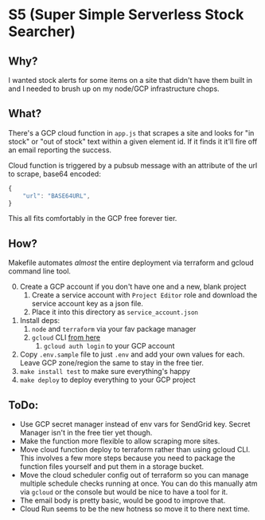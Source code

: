 # S5 (Super Simple Serverless Stock Searcher)

## Why?
I wanted stock alerts for some items on a site that didn't have
them built in and I needed to brush up on my node/GCP infrastructure
chops.

## What?
There's a GCP cloud function in `app.js` that scrapes a site and looks for 
"in stock" or "out of stock" text within a given element id. If it finds it
it'll fire off an email reporting the success. 

Cloud function is triggered by a pubsub message with an attribute of the url
to scrape, base64 encoded:
```js
{
    "url": "BASE64URL",
}
```

This all fits comfortably in the GCP free forever tier.

## How?
Makefile automates *almost* the entire deployment via terraform and gcloud
command line tool.

0. Create a GCP account if you don't have one and a new, blank project
   1. Create a service account with `Project Editor` role and download the service account key as a json file.      
   2. Place it into this directory as `service_account.json`
1. Install deps:
   1. `node` and `terraform` via your fav package manager
   2. `gcloud` CLI [from here](https://cloud.google.com/sdk/docs/install)
      1. `gcloud auth login` to your GCP account
2. Copy `.env.sample` file to just `.env` and add your own values for each. Leave GCP zone/region the same to stay in the free tier.
3. `make install test` to make sure everything's happy
4. `make deploy` to deploy everything to your GCP project

## ToDo:
- Use GCP secret manager instead of env vars for SendGrid key. Secret Manager isn't in the free tier yet though.
- Make the function more flexible to allow scraping more sites.
- Move cloud function deploy to terraform rather than using gcloud CLI. This involves a few more steps because you need to package the function files yourself and put them in a storage bucket. 
- Move the cloud scheduler config out of terraform so you can manage multiple schedule checks running at once. You can do this manually atm via `gcloud` or the console but would be nice to have a tool for it.
- The email body is pretty basic, would be good to improve that.
- Cloud Run seems to be the new hotness so move it to there next time.